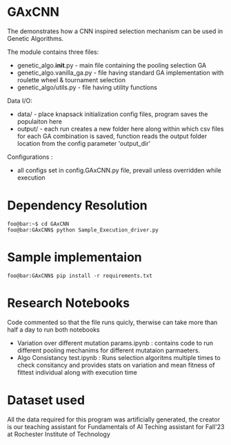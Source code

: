 # GAxCNN
The demonstrates how a CNN inspired selection mechanism can be used in Genetic Algorithms.

The module contains three files:
- genetic_algo.__init__.py - main file containing the pooling selection GA
- genetic_algo.vanilla_ga.py - file having standard GA implementation with roulette wheel & tournament selection
- genetic_algo/utils.py - file having utility functions

Data I/O:
- data/ - place knapsack initialization config files, program saves the populaiton here
- output/ - each run creates a new folder here along within which csv files for each GA combination is saved, function reads the output folder location from the config parameter 'output_dir'

Configurations :
- all configs set in config.GAxCNN.py file, prevail unless overridden while execution

# Dependency Resolution 
```console
foo@bar:~$ cd GAxCNN
foo@bar:GAxCNN$ python Sample_Execution_driver.py
``` 

# Sample implementaion
```console
foo@bar:GAxCNN$ pip install -r requirements.txt
``` 

# Research Notebooks

Code commented so that the file runs quicly, therwise can take more than half a day to run both notebooks
- Variation over different mutation params.ipynb : contains code to run different pooling mechanims for different mutataion parmaeters. 
- Algo Consistancy test.ipynb : Runs selection algoritms multiple times to check consitancy and provides stats on variation and mean fitness of fittest individual along with execution time

# Dataset used
All the data required for this program was artificially generated, the creator is our teaching assistant for Fundamentals of AI Teching assistant for Fall'23 at Rochester Institute of Technology
